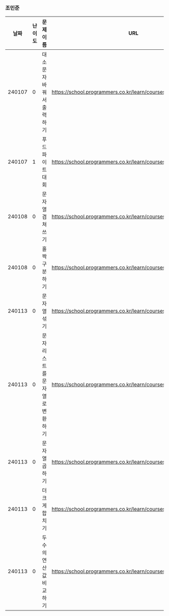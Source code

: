### 조민준
|날짜|난이도|문제 이름|URL|비고|
|----|----|----|----|----|
|240107|0|대소문자 바꿔서 출력하기|https://school.programmers.co.kr/learn/courses/30/lessons/181949|재활中|
|240107|1|푸드 파이트 대회|https://school.programmers.co.kr/learn/courses/30/lessons/134240|재활中|
|240108|0|문자열 겹쳐쓰기|https://school.programmers.co.kr/learn/courses/30/lessons/181943|재활中|
|240108|0|홀짝 구분하기|https://school.programmers.co.kr/learn/courses/30/lessons/181944|재활中|
|240113|0|문자열 섞기|https://school.programmers.co.kr/learn/courses/30/lessons/181942|재활中|
|240113|0|문자 리스트를 문자열로 변환하기|https://school.programmers.co.kr/learn/courses/30/lessons/181941|재활中|
|240113|0|문자열 곱하기|https://school.programmers.co.kr/learn/courses/30/lessons/181940|재활中|
|240113|0|더 크게 합치기|https://school.programmers.co.kr/learn/courses/30/lessons/181939|재활中|
|240113|0|두 수의 연산값 비교하기|https://school.programmers.co.kr/learn/courses/30/lessons/181938|재활中|
